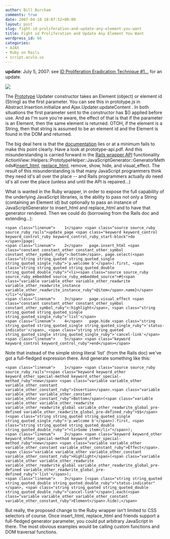 ```yaml
---
author: Bill Burcham
comments: true
date: 2007-04-10 18:07:52+00:00
layout: post
slug: fight-id-proliferation-and-update-any-element-you-want
title: Fight id Proliferation and Update Any Element You Want
wordpress_id: 66
categories:
- AJAX
- Ruby on Rails
- script.aculo.us
---
```


**update**: July 5, 2007: see [ID Proliferation Eradication Technique #1…](/2007/07/05/id-proliferation-eradication-technique-1-leverage-pageselect-with-pageinsert/) for an update.



![](http://www.prototypejs.org/images/logo-home.gif)

The [Prototype](http://www.prototypejs.org/) Updater constructor takes an Element (object) or element id (String) as the first parameter. You can see this in prototype.js in Abstract.Insertion.initialize and Ajax.Updater.updateContent . In both situations the first parameter sent to the constructor has $() applied before use. And as I'm sure you're aware, the effect of that is that if the parameter is an Element, then the same element is returned. OTOH, if the element is a String, then that string is assumed to be an element id and the Element is found in the DOM and returned.

The big deal here is that the [documentation](http://www.prototypejs.org/api) lies or at a minimum fails to make this point clearly. Have a look at prototype-api.pdf. And this misunderstanding is carried forward in the [Rails wrapper API](http://caboo.se/doc/classes/ActionView/Helpers/PrototypeHelper/JavaScriptGenerator/GeneratorMethods.html) functionality ActionView::Helpers::PrototypeHelper::JavaScriptGenerator::GeneratorMethods#[insert_html](http://caboo.se/doc/classes/ActionView/Helpers/PrototypeHelper/JavaScriptGenerator/GeneratorMethods.html#M005078), [replace_html](http://caboo.se/doc/classes/ActionView/Helpers/PrototypeHelper/JavaScriptGenerator/GeneratorMethods.html#M005079), remove, show, hide, and visual_effect. The result of this misunderstanding is that many JavaScript programmers think they need id's all over the place -- and Rails programmers actually _do_ need id's all over the place (unless and until the API is repaired...)


What is wanted in the Ruby wrapper, in order to expose the full capability of the underlying JavaScript libraries, is the ability to pass not only a String (containing an Element id) but optionally to pass an instance of JavaScriptGenerator to insert_html and replace_html and to have that generator rendered. Then we could do (borrowing from the Rails doc and extending...):



    
    <span class="linenum">    1</span> <span class="source source_ruby source_ruby_rails">update_page <span class="keyword keyword_control keyword_control_ruby keyword_control_ruby_start-block">do </span>|page|
    <span class="linenum">    2</span>   page.insert_html <span class="constant constant_other constant_other_symbol constant_other_symbol_ruby">:bottom</span>, page.select(<span class="string string_quoted string_quoted_single string_quoted_single_ruby">'p.welcome b'</span>).first, <span class="string string_quoted string_quoted_double string_quoted_double_ruby">"<li><span class="source source_ruby source_ruby_embedded source_ruby_embedded_source">#{<span class="variable variable_other variable_other_readwrite variable_other_readwrite_instance variable_other_readwrite_instance_ruby">@item</span>.name}</span></li>"</span>
    <span class="linenum">    3</span>   page.visual_effect <span class="constant constant_other constant_other_symbol constant_other_symbol_ruby">:highlight</span>, <span class="string string_quoted string_quoted_single string_quoted_single_ruby">'list'</span>
    <span class="linenum">    4</span>   page.hide <span class="string string_quoted string_quoted_single string_quoted_single_ruby">'status-indicator'</span>, <span class="string string_quoted string_quoted_single string_quoted_single_ruby">'cancel-link'</span>
    <span class="linenum">    5</span> <span class="keyword keyword_control keyword_control_ruby">end</span></span>


Note that instead of the simple string literal 'list' (from the Rails doc) we've got a full-fledged expression there. And generate something like this:

    
    <span class="linenum">    1</span> <span class="source source_ruby source_ruby_rails"><span class="keyword keyword_other keyword_other_special-method keyword_other_special-method_ruby">new</span> <span class="variable variable_other variable_other_constant variable_other_constant_ruby">Insertion</span>.<span class="variable variable_other variable_other_constant variable_other_constant_ruby">Bottom</span>(<span class="variable variable_other variable_other_readwrite variable_other_readwrite_global variable_other_readwrite_global_pre-defined variable_other_readwrite_global_pre-defined_ruby">$$</span>(<span class="string string_quoted string_quoted_single string_quoted_single_ruby">'p.welcome b'</span>).first, <span class="string string_quoted string_quoted_double string_quoted_double_ruby">"<li>Some item</li>"</span>);
    <span class="linenum">    2</span> <span class="keyword keyword_other keyword_other_special-method keyword_other_special-method_ruby">new</span> <span class="variable variable_other variable_other_constant variable_other_constant_ruby">Effect</span>.<span class="variable variable_other variable_other_constant variable_other_constant_ruby">Highlight</span>(<span class="variable variable_other variable_other_readwrite variable_other_readwrite_global variable_other_readwrite_global_pre-defined variable_other_readwrite_global_pre-defined_ruby">'list'</span>);
    <span class="linenum">    3</span> [<span class="string string_quoted string_quoted_double string_quoted_double_ruby">"status-indicator"</span>, <span class="string string_quoted string_quoted_double string_quoted_double_ruby">"cancel-link"</span>].each(<span class="variable variable_other variable_other_constant variable_other_constant_ruby">Element</span>.hide);</span>


But really, the proposed change to the Ruby wrapper isn't limited to CSS selectors of course. Once insert_html, replace_html and friends support a full-fledged generator parameter, you could put arbitrary JavaScript in there. The most obvious examples would be calling custom functions and DOM traversal functions.
